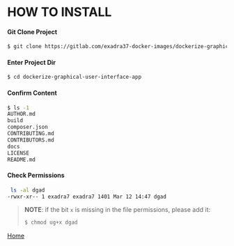 # HOW TO INSTALL

#### Git Clone Project

```bash
$ git clone https://gitlab.com/exadra37-docker-images/dockerize-graphical-user-interface-app.git
```

#### Enter Project Dir

```bash
$ cd dockerize-graphical-user-interface-app
```

#### Confirm Content

```bash
$ ls -1
AUTHOR.md
build
composer.json
CONTRIBUTING.md
CONTRIBUTORS.md
docs
LICENSE
README.md
```

#### Check Permissions

```bash
 ls -al dgad
-rwxr-xr-- 1 exadra7 exadra7 1401 Mar 12 14:47 dgad
```

>**NOTE**: if the bit `x` is missing in the file permissions, please add it:
>
>```bash
>$ chmod ug+x dgad
>```


[Home](https://gitlab.com/exadra37-docker-images/dockerize-graphical-user-interface-app)
